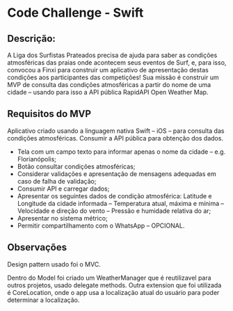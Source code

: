 # Code Challenge - Swift

## Descrição:

A Liga dos Surfistas Prateados precisa de ajuda para saber as condições atmosféricas das praias onde acontecem seus eventos de Surf, e, para isso, convocou a Finxi para construir um aplicativo de apresentação destas condições aos participantes das competições!
Sua missão é construir um MVP de consulta das condições atmosféricas a partir do nome de uma cidade – usando para isso a API pública RapidAPI Open Weather Map.

## Requisitos do MVP

Aplicativo criado usando a linguagem nativa Swift – iOS – para consulta das condições atmosféricas. Consumir a API pública para obtenção dos dados.

- Tela com um campo texto para informar apenas o nome da cidade – e.g. Florianópolis;
- Botão consultar condições atmosféricas;
- Considerar validações e apresentação de mensagens adequadas em caso de falha de validação;
- Consumir API e carregar dados;
- Apresentar os seguintes dados de condição atmosférica: Latitude e Longitude da cidade informada – Temperatura atual, máxima e mínima – Velocidade e direção do vento – Pressão e humidade relativa do ar;
- Apresentar no sistema métrico;
- Permitir compartilhamento com o WhatsApp – OPCIONAL.

## Observações

Design pattern usado foi o MVC.

Dentro do Model foi criado um WeatherManager que é reutilizavel para outros projetos, usado delegate methods. Outra extension que foi utilizada é CoreLocation, onde o app usa a localização atual do usuário para poder determinar a localização.
